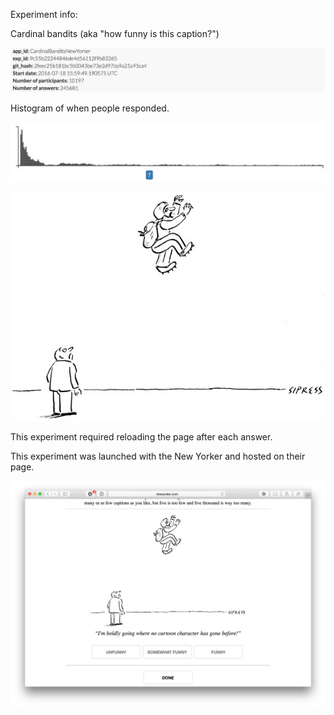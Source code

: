 Experiment info:

Cardinal bandits (aka "how funny is this caption?")

![](info.png)

Histogram of when people responded.

![](histogram.png)

![](529.jpg)

This experiment required reloading the page after each answer.

This experiment was launched with the New Yorker and hosted on their page.

![](example_query.png)
